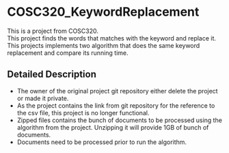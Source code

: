 # COSC320_KeywordReplacement
This is a project from COSC320.  
This project finds the words that matches with the keyword and replace it.  
This projects implements two algorithm that does the same keyword replacement and compare its running time. 

## Detailed Description
- The owner of the original project git repository either delete the project or made it private. 
- As the project contains the link from git repository for the reference to the csv file, this project is no longer functional. 
- Zipped files contains the bunch of documents to be processed using the algorithm from the project. Unzipping it will provide 1GB of bunch of documents. 
- Documents need to be processed prior to run the algorithm. 